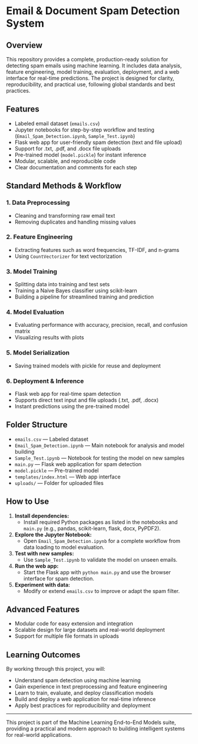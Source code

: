 
# Email & Document Spam Detection System

## Overview

This repository provides a complete, production-ready solution for detecting spam emails using machine learning. It includes data analysis, feature engineering, model training, evaluation, deployment, and a web interface for real-time predictions. The project is designed for clarity, reproducibility, and practical use, following global standards and best practices.

## Features

- Labeled email dataset (`emails.csv`)
- Jupyter notebooks for step-by-step workflow and testing (`Email_Spam_Detection.ipynb`, `Sample_Test.ipynb`)
- Flask web app for user-friendly spam detection (text and file upload)
- Support for .txt, .pdf, and .docx file uploads
- Pre-trained model (`model.pickle`) for instant inference
- Modular, scalable, and reproducible code
- Clear documentation and comments for each step

## Standard Methods & Workflow

### 1. Data Preprocessing
- Cleaning and transforming raw email text
- Removing duplicates and handling missing values

### 2. Feature Engineering
- Extracting features such as word frequencies, TF-IDF, and n-grams
- Using `CountVectorizer` for text vectorization

### 3. Model Training
- Splitting data into training and test sets
- Training a Naive Bayes classifier using scikit-learn
- Building a pipeline for streamlined training and prediction

### 4. Model Evaluation
- Evaluating performance with accuracy, precision, recall, and confusion matrix
- Visualizing results with plots

### 5. Model Serialization
- Saving trained models with pickle for reuse and deployment

### 6. Deployment & Inference
- Flask web app for real-time spam detection
- Supports direct text input and file uploads (.txt, .pdf, .docx)
- Instant predictions using the pre-trained model

## Folder Structure

- `emails.csv` — Labeled dataset
- `Email_Spam_Detection.ipynb` — Main notebook for analysis and model building
- `Sample_Test.ipynb` — Notebook for testing the model on new samples
- `main.py` — Flask web application for spam detection
- `model.pickle` — Pre-trained model
- `templates/index.html` — Web app interface
- `uploads/` — Folder for uploaded files

## How to Use

1. **Install dependencies:**
	- Install required Python packages as listed in the notebooks and `main.py` (e.g., pandas, scikit-learn, flask, docx, PyPDF2).
2. **Explore the Jupyter Notebook:**
	- Open `Email_Spam_Detection.ipynb` for a complete workflow from data loading to model evaluation.
3. **Test with new samples:**
	- Use `Sample_Test.ipynb` to validate the model on unseen emails.
4. **Run the web app:**
	- Start the Flask app with `python main.py` and use the browser interface for spam detection.
5. **Experiment with data:**
	- Modify or extend `emails.csv` to improve or adapt the spam filter.

## Advanced Features

- Modular code for easy extension and integration
- Scalable design for large datasets and real-world deployment
- Support for multiple file formats in uploads

## Learning Outcomes

By working through this project, you will:
- Understand spam detection using machine learning
- Gain experience in text preprocessing and feature engineering
- Learn to train, evaluate, and deploy classification models
- Build and deploy a web application for real-time inference
- Apply best practices for reproducibility and deployment

---

This project is part of the Machine Learning End-to-End Models suite, providing a practical and modern approach to building intelligent systems for real-world applications.
